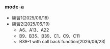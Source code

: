 ### mode-a
- 練習1(2025/06/18)
- 練習2(2025/06/19)
    - A6、A13、A22
    - B9、B35、B39、C1、C9、C11
    - B39-1 with call back function(2026/06/23)
